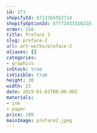 ```yaml
---
id: 371
shopifyId: 8723265552714
shopifyOptionId: 47772433318218
order: 218
title: Preface 2
slug: preface-2
url: art-works/preface-2
aliases: []
categories:
- graphics
inStock: true
isVisible: true
height: 30
width: 21
date: 2019-01-01T00:00:00Z
materials:
- ink
- paper
price: 200
mainImage: preface2.jpeg
---
```

